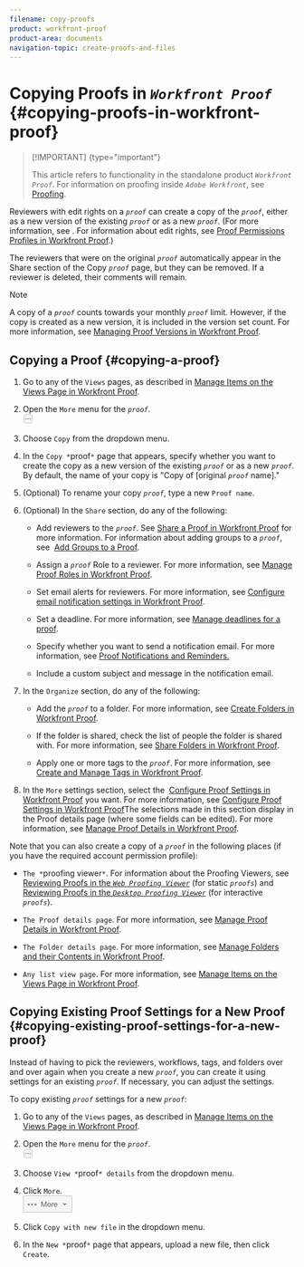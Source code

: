 ```yaml
---
filename: copy-proofs
product: workfront-proof
product-area: documents
navigation-topic: create-proofs-and-files
---
```




# Copying Proofs in *`Workfront Proof`* {#copying-proofs-in-workfront-proof}



>[!IMPORTANT] {type="important"}
>
>This article refers to functionality in the standalone product *`Workfront Proof`*. For information on proofing inside *`Adobe Workfront`*, see [Proofing](_proofing.md).


Reviewers with edit rights on a *`proof`* can create a copy of the *`proof`*, either as a new version of the existing *`proof`* or as a new *`proof`*. (For more information, see . For information about edit rights, see [Proof Permissions Profiles in Workfront Proof](proof-perm-profiles-in-wp.md).)


The reviewers that were on the original *`proof`* automatically appear in the Share section of the Copy *`proof`* page, but they can be removed. If a reviewer is deleted, their comments will remain.


>[!NOTE]
>
>A copy of a *`proof`* counts towards your monthly *`proof`* limit. However, if the copy is created as a new version, it is included in the version set count. For more information, see [Managing Proof Versions in Workfront Proof](manage-proof-versions.md).




## Copying a Proof {#copying-a-proof}




1. Go to any of the `Views` pages, as described in [Manage Items on the Views Page in Workfront Proof](manage-items-on-views-page.md).

1. Open the `More` menu for the *`proof`*.  
   ![](assets/more-button-small.png)


1. Choose `Copy` from the dropdown menu.
1. In the `Copy *`proof`*` page that appears, specify whether you want to create the copy as a new version of the existing *`proof`* or as a new *`proof`*.  
   By default, the name of your copy is "Copy of [original *`proof`* name]."

1. (Optional) To rename your copy *`proof`*, type a new  `Proof name`.

1. (Optional) In the `Share` section, do any of the following: 
    
    
    * Add reviewers to the *`proof`*. See [Share a Proof in Workfront Proof](share-proof.md) for more information. For information about adding groups to a *`proof`*, see&nbsp; [Add Groups to a Proof](add-groups.md).
    
    * Assign a *`proof`* Role to a reviewer. For more information, see [Manage Proof Roles in Workfront Proof](manage-proof-roles.md).
    
    * Set email alerts for reviewers. For more information, see [Configure email notification settings in Workfront Proof](config-email-notification-settings-wp.md).
    * Set a deadline. For more information, see [Manage deadlines for a proof](set-deadlines-proof.md).
    * Specify whether you want to send a notification email.&nbsp;For more information, see [Proof Notifications and Reminders.](https://support.workfront.com/hc/en-us/sections/115000920788-Proof-notifications-and-reminders)
    * Include a custom subject and message in the notification email.
    
    

1. In the `Organize` section, do any of the following: 
    
    
    * Add the *`proof`* to a folder. For more information, see [Create Folders in Workfront Proof](create-folders.md).
    
    * If the folder is shared, check the list of people the folder is shared with. For more information, see [Share Folders in Workfront Proof](share-folders.md).
    * Apply one or more tags to the *`proof`*. For more information, see [Create and Manage Tags in Workfront Proof](create-and-manage-tags.md).
    
    
    

1. In the `More` settings section, select the&nbsp; [Configure Proof Settings in Workfront Proof](configure-proof-settings.md)&nbsp;you want. For more information, see [Configure Proof Settings in Workfront Proof](configure-proof-settings.md)The selections made in this section display in the Proof details page (where some fields can be edited). For more information, see [Manage Proof Details in Workfront Proof](manage-proof-details.md).



Note that you can also create a copy of a *`proof`* in the following places (if you have the required account permission profile):



* `The *`proofing viewer`*`. For information about the Proofing Viewers, see [Reviewing Proofs in the *`Web Proofing Viewer`*](https://support.workfront.com/hc/en-us/sections/115000275214-Reviewing-Proofs-in-the-Web-Proofing-Viewer) (for static *`proofs`*) and [Reviewing Proofs in the *`Desktop Proofing Viewer`*](https://support.workfront.com/hc/en-us/sections/360000686434-Reviewing-Proofs-in-the-Desktop-Proofing-Viewer) (for interactive *`proofs`*).

* `The Proof details page`. For more information, see [Manage Proof Details in Workfront Proof](manage-proof-details.md).

* `The Folder details page`. For more information, see [Manage Folders and their Contents in Workfront Proof](manage-folders-and-contents.md).

* `Any list view page`. For more information, see [Manage Items on the Views Page in Workfront Proof](manage-items-on-views-page.md).





## Copying Existing Proof Settings for a New Proof {#copying-existing-proof-settings-for-a-new-proof}

Instead of having to pick the reviewers, workflows, tags, and folders over and over again when you create a new *`proof`*, you can create it using settings for an existing *`proof`*. If necessary, you can adjust the settings.


To copy existing *`proof`* settings for a new *`proof`*:



1. Go to any of the `Views` pages, as described in [Manage Items on the Views Page in Workfront Proof](manage-items-on-views-page.md).

1. Open the `More` menu for the *`proof`*.  
   ![](assets/more-button-small.png)


1. Choose `View *`proof`* details`&nbsp;from the dropdown menu.
1. Click `More`.  
   ![More_button_text_version.png](assets/more-button-text-version.png)


1. Click `Copy with new file` in the dropdown menu.
1. In the `New *`proof`*` page that appears, upload a new file, then click `Create`.



